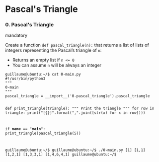 <h1>Pascal's Triangle</h1>
<div class="panel-heading panel-heading-actions">
<h3 class="panel-title">0. Pascal's Triangle</h3>
<div><span class="label label-info">mandatory</span></div>
</div>
<div class="panel-body"><span id="user_id" data-id="4578"></span>
<p>Create a function&nbsp;<code>def pascal_triangle(n):</code>&nbsp;that returns a list of lists of integers representing the Pascal&rsquo;s triangle of&nbsp;<code>n</code>:</p>
<ul>
<li>Returns an empty list if&nbsp;<code>n &lt;= 0</code></li>
<li>You can assume&nbsp;<code>n</code>&nbsp;will be always an integer</li>
</ul>
</div>
<pre><code>guillaume@ubuntu:~/$ cat 0-main.py
#!/usr/bin/python3
"""
0-main
"""
pascal_triangle = __import__('0-pascal_triangle').pascal_triangle

def print_triangle(triangle):
    """
    Print the triangle
    """
    for row in triangle:
        print("[{}]".format(",".join([str(x) for x in row])))


if __name__ == "__main__":
    print_triangle(pascal_triangle(5))

guillaume@ubuntu:~/$ 
guillaume@ubuntu:~/$ ./0-main.py
[1]
[1,1]
[1,2,1]
[1,3,3,1]
[1,4,6,4,1]
guillaume@ubuntu:~/$ </code></pre>